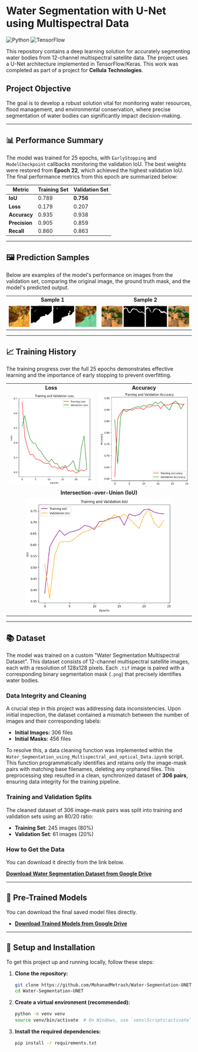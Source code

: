 # Water Segmentation with U-Net using Multispectral Data

![Python](https://img.shields.io/badge/Python-3.10+-blue?style=for-the-badge&logo=python)
![TensorFlow](https://img.shields.io/badge/TensorFlow-2.15+-orange?style=for-the-badge&logo=tensorflow)

This repository contains a deep learning solution for accurately segmenting water bodies from 12-channel multispectral satellite data. The project uses a U-Net architecture implemented in TensorFlow/Keras. This work was completed as part of a project for **Cellula Technologies**.

## Project Objective
The goal is to develop a robust solution vital for monitoring water resources, flood management, and environmental conservation, where precise segmentation of water bodies can significantly impact decision-making.

---

## 📊 Performance Summary

The model was trained for 25 epochs, with `EarlyStopping` and `ModelCheckpoint` callbacks monitoring the validation IoU. The best weights were restored from **Epoch 22**, which achieved the highest validation IoU. The final performance metrics from this epoch are summarized below:

| Metric             | Training Set | Validation Set |
| ------------------ | ------------ | -------------- |
| **IoU**            | 0.789        | **0.756**      |
| **Loss**           | 0.179        | 0.207          |
| **Accuracy**       | 0.935        | 0.938          |
| **Precision**      | 0.905        | 0.859          |
| **Recall**         | 0.860        | 0.863          |

---

## 🖼️ Prediction Samples

Below are examples of the model's performance on images from the validation set, comparing the original image, the ground truth mask, and the model's predicted output.

<table align="center">
  <tr>
    <td align="center"><b>Sample 1</b></td>
    <td align="center"><b>Sample 2</b></td>
  </tr>
  <tr>
    <td><img src="results/Predicted_sample_1.png" width="450"></td>
    <td><img src="results/Predicted_sample_2.png" width="450"></td>
  </tr>
</table>

---

## 📈 Training History

The training progress over the full 25 epochs demonstrates effective learning and the importance of early stopping to prevent overfitting.

<table align="center">
  <tr>
    <td align="center"><b>Loss</b></td>
    <td align="center"><b>Accuracy</b></td>
  </tr>
  <tr>
    <td><img src="results/Training_and_validation_loss.png" width="400"></td>
    <td><img src="results/Training_and_validation_accuaracy.png" width="400"></td>
  </tr>
  <tr>
    <td colspan="2" align="center"><b>Intersection-over-Union (IoU)</b></td>
  </tr>
  <tr>
    <td colspan="2" align="center"><img src="results/Training_and_validation_IoU.png" width="400"></td>
  </tr>
</table>

---
## 📚 Dataset

The model was trained on a custom "Water Segmentation Multispectral Dataset". This dataset consists of 12-channel multispectral satellite images, each with a resolution of 128x128 pixels. Each `.tif` image is paired with a corresponding binary segmentation mask (`.png`) that precisely identifies water bodies.

### Data Integrity and Cleaning

A crucial step in this project was addressing data inconsistencies. Upon initial inspection, the dataset contained a mismatch between the number of images and their corresponding labels:

-   **Initial Images:** 306 files
-   **Initial Masks:** 456 files

To resolve this, a data cleaning function was implemented within the `Water_Segmentation_using_Multispectral_and_optical_Data.ipynb` script. This function programmatically identifies and retains only the image-mask pairs with matching base filenames, deleting any orphaned files. This preprocessing step resulted in a clean, synchronized dataset of **306 pairs**, ensuring data integrity for the training pipeline.

### Training and Validation Splits

The cleaned dataset of 306 image-mask pairs was split into training and validation sets using an 80/20 ratio:

-   **Training Set**: 245 images (80%)
-   **Validation Set**: 61 images (20%)

### How to Get the Data

You can download it directly from the link below.

**[Download Water Segmentation Dataset from Google Drive](https://drive.google.com/drive/folders/1GQss5oZhv-0dxoRtI5m_m_SPbm-E3vXJ)**

---

## 💾 Pre-Trained Models

You can download the final saved model files directly.

*   **[Download Trained Models from Google Drive](https://drive.google.com/drive/folders/1tHD3kKPrDj6XTKK5xW6NfKhy6vCCRs-O)**
---

## 🚀 Setup and Installation

To get this project up and running locally, follow these steps:

1.  **Clone the repository:**
    ```bash
    git clone https://github.com/MohanadMetrash/Water-Segmentation-UNET.git
    cd Water-Segmentation-UNET
    ```

2.  **Create a virtual environment (recommended):**
    ```bash
    python -m venv venv
    source venv/bin/activate  # On Windows, use `venv\Scripts\activate`
    ```

3.  **Install the required dependencies:**
    ```bash
    pip install -r requirements.txt
    ```




